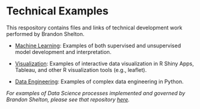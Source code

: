 # Technical Examples

This respository contains files and links of technical development work performed by Brandon Shelton.

- [Machine Learning](https://github.com/bshelton141/technical_examples/tree/master/machine_learning): Examples of both supervised and unsupervised model development and interpretation.

- [Visualization](https://github.com/bshelton141/technical_examples/tree/master/visualization): Examples of interactive data visualization in R Shiny Apps, Tableau, and other R visualization tools (e.g., leaflet).

- [Data Engineering](https://github.com/bshelton141/technical_examples/tree/master/data_engineering): Examples of complex data engineering in Python.

_*For examples of Data Science processes implemented and governed by Brandon Shelton, please see that repository [here](https://github.com/b-shelton/team_processes).*_
